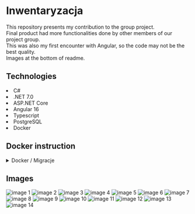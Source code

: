 # Inwentaryzacja

This repository presents my contribution to the group project. <br>
Final product had more functionalities done by other members of our project group. <br>
This was also my first encounter with Angular, so the code may not be the best quality. <br>
Images at the bottom of readme.

## Technologies

<li>
 C#
</li>
<li>
 .NET 7.0
</li>
<li>
 ASP.NET Core
</li>
<li>
 Angular 16
</li>
<li>
 Typescript
</li>
<li>
 PostgreSQL
</li>
<li>
 Docker
</li>

## Docker instruction
<details>
  <summary>Docker / Migracje</summary>
  1. Instalacja Dockera

Jeżeli pojawi się komunikat, to należy zaktualizować WSL: w cmd użyć:
```wsl --update```

2. Pobranie PostgreSQL:
```docker pull postgres```

3. Tworzenie nowego kontenera "RekordSI":
```docker run -d -p 5432:5432 --name RekordSI -e PGUSER=postgres -e POSTGRES_HOST_AUTH_METHOD=trust postgres```

4. Wchodzenie do konsoli dockera:
```docker exec -it RekordSI bash```

5. Tworzenie bazy danych "inventory" dla użytkownika "postgres":
```createdb -U postgres inventory```

6. Wyjście z dockerowej konsoli:
```exit```



7. Aktualizacja bazy danych:

Dla Visual Studio:
W Konsoli menadżera pakietów:
```Update-Database```

lub

Poza IDE:
CMD w folderze z aplikacją backendową (ten który zawiera Program.cs)
```dotnet ef database update --connection "Server=localhost;Port=5432;Database=inventory;User Id=postgres;"```

Jeżeli pojawił się błąd i komunikat mówi o braku narzędzia dotnet ef, uruchom polecenie:
```dotnet tool install --global dotnet-ef```



Tworzenie nowej migracji (to robimy tylko jak zaszły duże zmiany w modelu bazodanowym):

Po dużych zmianach Modelowych w programie należy usunąć ModelSnapshot z folderu Migrations (może być konieczne usunięcie poprzednich migracji).

Dla Visual Studio:
W Konsoli menadżera pakietów:
```Add-Migration```

lub

Poza IDE:
CMD w folderze z aplikacją backendową (ten który zawiera Program.cs)
```dotnet ef migrations add NazwaMigracji```
  
</details>

## Images
![image 1](https://github.com/Motrixox/Inwentaryzacja/blob/main/images/1.PNG?raw=true)
![image 2](https://github.com/Motrixox/Inwentaryzacja/blob/main/images/2.PNG?raw=true)
![image 3](https://github.com/Motrixox/Inwentaryzacja/blob/main/images/3.PNG?raw=true)
![image 4](https://github.com/Motrixox/Inwentaryzacja/blob/main/images/4.PNG?raw=true)
![image 5](https://github.com/Motrixox/Inwentaryzacja/blob/main/images/5.PNG?raw=true)
![image 6](https://github.com/Motrixox/Inwentaryzacja/blob/main/images/6.PNG?raw=true)
![image 7](https://github.com/Motrixox/Inwentaryzacja/blob/main/images/7.PNG?raw=true)
![image 8](https://github.com/Motrixox/Inwentaryzacja/blob/main/images/8.PNG?raw=true)
![image 9](https://github.com/Motrixox/Inwentaryzacja/blob/main/images/9.PNG?raw=true)
![image 10](https://github.com/Motrixox/Inwentaryzacja/blob/main/images/10.PNG?raw=true)
![image 11](https://github.com/Motrixox/Inwentaryzacja/blob/main/images/11.PNG?raw=true)
![image 12](https://github.com/Motrixox/Inwentaryzacja/blob/main/images/12.PNG?raw=true)
![image 13](https://github.com/Motrixox/Inwentaryzacja/blob/main/images/13.PNG?raw=true)
![image 14](https://github.com/Motrixox/Inwentaryzacja/blob/main/images/14.PNG?raw=true)
